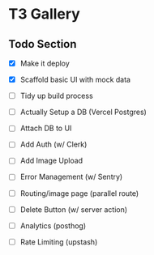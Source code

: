 # T3 Gallery

## Todo Section

- [x] Make it deploy
- [x] Scaffold basic UI with mock data
- [ ] Tidy up build process
- [ ] Actually Setup a DB (Vercel Postgres)
- [ ] Attach DB to UI
- [ ] Add Auth (w/ Clerk)
- [ ] Add Image Upload
- [ ] Error Management (w/ Sentry)
- [ ] Routing/image page (parallel route)
- [ ] Delete Button (w/ server action)
- [ ] Analytics (posthog)
- [ ] Rate Limiting (upstash)



